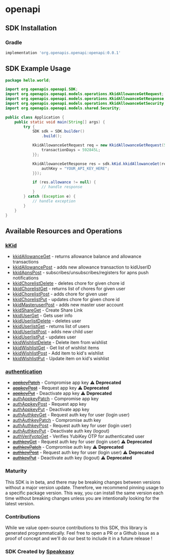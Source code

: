 # openapi

<!-- Start SDK Installation -->
## SDK Installation

### Gradle

```groovy
implementation 'org.openapis.openapi:openapi:0.0.1'
```
<!-- End SDK Installation -->

## SDK Example Usage
<!-- Start SDK Example Usage -->
```java
package hello.world;

import org.openapis.openapi.SDK;
import org.openapis.openapi.models.operations.KkidAllowanceGetRequest;
import org.openapis.openapi.models.operations.KkidAllowanceGetResponse;
import org.openapis.openapi.models.operations.KkidAllowanceGetSecurity;
import org.openapis.openapi.models.shared.Security;

public class Application {
    public static void main(String[] args) {
        try {
            SDK sdk = SDK.builder()
                .build();

            KkidAllowanceGetRequest req = new KkidAllowanceGetRequest(548814L) {{
                transactionDays = 592845L;
            }};            

            KkidAllowanceGetResponse res = sdk.kKid.kkidAllowanceGet(req, new KkidAllowanceGetSecurity("distinctio") {{
                authKey = "YOUR_API_KEY_HERE";
            }});

            if (res.allowance != null) {
                // handle response
            }
        } catch (Exception e) {
            // handle exception
        }
    }
}
```
<!-- End SDK Example Usage -->

<!-- Start SDK Available Operations -->
## Available Resources and Operations


### [kKid](docs/kkid/README.md)

* [kkidAllowanceGet](docs/kkid/README.md#kkidallowanceget) - returns allowance balance and allowance transactions
* [kkidAllowancePost](docs/kkid/README.md#kkidallowancepost) - adds new allowance transaction to kidUserID
* [kkidApnsPost](docs/kkid/README.md#kkidapnspost) - subscribes/unsubscribes/registers for apns push notifications
* [kkidChorelistDelete](docs/kkid/README.md#kkidchorelistdelete) - deletes chore for given chore id
* [kkidChorelistGet](docs/kkid/README.md#kkidchorelistget) - returns list of chores for given user
* [kkidChorelistPost](docs/kkid/README.md#kkidchorelistpost) - adds chore for given user
* [kkidChorelistPut](docs/kkid/README.md#kkidchorelistput) - updates chore for given chore id
* [kkidMasteruserPost](docs/kkid/README.md#kkidmasteruserpost) - adds new master user account
* [kkidShareGet](docs/kkid/README.md#kkidshareget) - Create Share Link
* [kkidUserGet](docs/kkid/README.md#kkiduserget) - Gets user info
* [kkidUserlistDelete](docs/kkid/README.md#kkiduserlistdelete) - deletes user
* [kkidUserlistGet](docs/kkid/README.md#kkiduserlistget) - returns list of users
* [kkidUserlistPost](docs/kkid/README.md#kkiduserlistpost) - adds new child user
* [kkidUserlistPut](docs/kkid/README.md#kkiduserlistput) - updates user
* [kkidWishlistDelete](docs/kkid/README.md#kkidwishlistdelete) - Delete item from wishlist
* [kkidWishlistGet](docs/kkid/README.md#kkidwishlistget) - Get list of wishlist items
* [kkidWishlistPost](docs/kkid/README.md#kkidwishlistpost) - Add item to kid's wishlist
* [kkidWishlistPut](docs/kkid/README.md#kkidwishlistput) - Update item on kid's wishlist

### [authentication](docs/authentication/README.md)

* [~~appkeyPatch~~](docs/authentication/README.md#appkeypatch) - Compromise app key :warning: **Deprecated**
* [~~appkeyPost~~](docs/authentication/README.md#appkeypost) - Request app key :warning: **Deprecated**
* [~~appkeyPut~~](docs/authentication/README.md#appkeyput) - Deactivate app key :warning: **Deprecated**
* [authAppkeyPatch](docs/authentication/README.md#authappkeypatch) - Compromise app key
* [authAppkeyPost](docs/authentication/README.md#authappkeypost) - Request app key
* [authAppkeyPut](docs/authentication/README.md#authappkeyput) - Deactivate app key
* [authAuthkeyGet](docs/authentication/README.md#authauthkeyget) - Request auth key for user (login user)
* [authAuthkeyPatch](docs/authentication/README.md#authauthkeypatch) - Compromise auth key
* [authAuthkeyPost](docs/authentication/README.md#authauthkeypost) - Request auth key for user (login user)
* [authAuthkeyPut](docs/authentication/README.md#authauthkeyput) - Deactivate auth key (logout)
* [authVerifyotpGet](docs/authentication/README.md#authverifyotpget) - Verifies YubiKey OTP for authenticated user
* [~~authkeyGet~~](docs/authentication/README.md#authkeyget) - Request auth key for user (login user) :warning: **Deprecated**
* [~~authkeyPatch~~](docs/authentication/README.md#authkeypatch) - Compromise auth key :warning: **Deprecated**
* [~~authkeyPost~~](docs/authentication/README.md#authkeypost) - Request auth key for user (login user) :warning: **Deprecated**
* [~~authkeyPut~~](docs/authentication/README.md#authkeyput) - Deactivate auth key (logout) :warning: **Deprecated**
<!-- End SDK Available Operations -->

### Maturity

This SDK is in beta, and there may be breaking changes between versions without a major version update. Therefore, we recommend pinning usage 
to a specific package version. This way, you can install the same version each time without breaking changes unless you are intentionally 
looking for the latest version.

### Contributions

While we value open-source contributions to this SDK, this library is generated programmatically. 
Feel free to open a PR or a Github issue as a proof of concept and we'll do our best to include it in a future release !

### SDK Created by [Speakeasy](https://docs.speakeasyapi.dev/docs/using-speakeasy/client-sdks)
